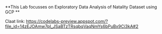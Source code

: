 **This Lab focusses on Exploratory Data Analysis of Natality Dataset using GCP **

Claat link: https://codelabs-preview.appspot.com/?file_id=14zEJOAmw7pI_JSaBTzTRsqbqVaqNmYs6bPuBx9Ci3kA#2

